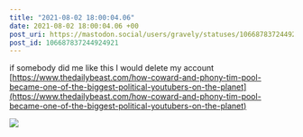 ```yaml
---
title: "2021-08-02 18:00:04.06"
date: 2021-08-02 18:00:04.06 +00
post_uri: https://mastodon.social/users/gravely/statuses/106687837244924921
post_id: 106687837244924921
---
```

if somebody did me like this I would delete my account [https://www.thedailybeast.com/how-coward-and-phony-tim-pool-became-one-of-the-biggest-political-youtubers-on-the-planet](https://www.thedailybeast.com/how-coward-and-phony-tim-pool-became-one-of-the-biggest-political-youtubers-on-the-planet)


![](/images/106687837199709298.jpg)

